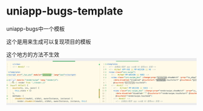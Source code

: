 # uniapp-bugs-template
uniapp-bugs中一个模板

这个是用来生成可以复现项目的模板

这个地方的方法不生效
![](markdown-images/2025-01-15-16-47-03.png)